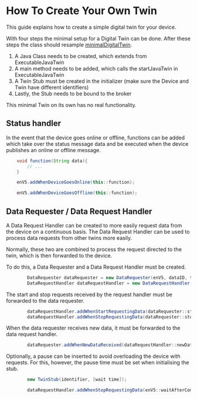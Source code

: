 # How To Create Your Own Twin

This guide explains how to create a simple digital twin for your device.

With four steps the minimal setup for a Digital Twin can be done. 
After these steps the class should resample [minimalDigitalTwin](../runtime/src/main/java/org/ude/es/twinImplementations/minimalDigitalTwin.java).

1. A Java Class needs to be created, which extends from ExecutableJavaTwin
2. A main method needs to be added, which calls the startJavaTwin in ExecutableJavaTwin
3. A Twin Stub must be created in the initializer (make sure the Device and Twin have different identifiers)
4. Lastly, the Stub needs to be bound to the broker

This minimal Twin on its own has no real functionality.

## Status handler

In the event that the device goes online or offline, functions can be added which take over the status message data and
be executed when the device publishes an online or offline message.

```Java
    void function(String data){
        // ...
    }

    enV5.addWhenDeviceGoesOnline(this::function);

    enV5.addWhenDeviceGoesOffline(this::function);
```

## Data Requester / Data Request Handler

A Data Request Handler can be created to more easily request data from the device on a continuous basis.
The Data Request Handler can be used to process data requests from other twins more easily.

Normally, these two are combined to process the request directed to the twin, which is then forwarded to the device.

To do this, a Data Requester and a Data Request Handler must be created.
```Java
        DataRequester dataRequester = new DataRequester(enV5, dataID, this.identifier);
        DataRequestHandler dataRequestHandler = new DataRequestHandler(this, dataID);
```

The start and stop requests received by the request handler must be forwarded to the data requester.
```Java
        dataRequestHandler.addWhenStartRequestingData(dataRequester::startRequestingData);
        dataRequestHandler.addWhenStopRequestingData(dataRequester::stopRequestingData);
```

When the data requester receives new data, it must be forwarded to the data request handler.
```Java
        dataRequester.addWhenNewDataReceived(dataRequestHandler::newDataToPublish);
```

Optionally, a pause can be inserted to avoid overloading the device with requests.
For this, however, the pause time must be set when initialising the stub.
```Java
        new TwinStub(identifier, [wait time]);

        dataRequestHandler.addWhenStopRequestingData(enV5::waitAfterCommand);
```
